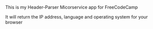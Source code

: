 This is my Header-Parser Micorservice app for FreeCodeCamp

It will return the IP address, language and operating system for your browser
